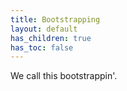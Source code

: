 ```yaml
---
title: Bootstrapping
layout: default
has_children: true
has_toc: false
---
```


We call this bootstrappin'.
